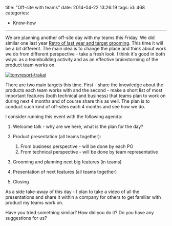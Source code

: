 title: "Off-site with teams"
date: 2014-04-22 13:26:19
tags:
id: 468
categories:
  - Know-how
---

We are planning another off-site day with my teams this Friday. We did similar one last year [Retro of last year and target grooming](http://www.bebetterleader.com/annual-result-review-and-targets-grooming/ "Annual result review and targets grooming"). This time it will be a bit different. The main idea is to change the place and think about work we do from different perspective - take a fresh look. I think it's good in both ways: as a teambuilding activity and as an effective brainstorming of the product team works on.

[![tonyresort-trakai](http://files.bebetterleader.com/media/tonyresort-trakai.jpg)](http://files.bebetterleader.com/media/tonyresort-trakai.jpg)

There are two main targets this time. First - share the knowledge about the products each team works with and the second - make a short list of most important features (both technical and business) that teams plan to work on during next 4 months and of course share this as well. The plan is to conduct such kind of off-sites each 4 months and see how we do.

I consider running this event with the following agenda:

1.  Welcome talk - why are we here, what is the plan for the day?
2.  Product presentation (all teams together):

    1.  From business perspective - will be done by each PO
    2.  From technical perspective - will be done by team representative

3.  Grooming and planning next big features (in teams)
4.  Presentation of next features (all teams together)
5.  Closing

As a side take-away of this day - I plan to take a video of all the presentations and share it within a company for others to get familiar with product my teams work on.

Have you tried something similar? How did you do it? Do you have any suggestions for us?